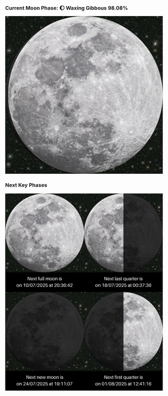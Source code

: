 ### Current Moon Phase: 🌔 Waxing Gibbous 98.08%
![Moon Phase](moonphase.png)
### Next Key Phases
![Gallery](gallery.png)
